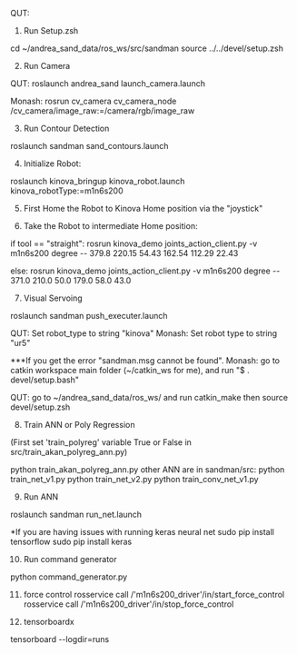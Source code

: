 QUT:

1) Run Setup.zsh

cd ~/andrea_sand_data/ros_ws/src/sandman
source ../../devel/setup.zsh

2) Run Camera

QUT:
roslaunch andrea_sand launch_camera.launch

Monash:
rosrun cv_camera cv_camera_node /cv_camera/image_raw:=/camera/rgb/image_raw

3) Run Contour Detection 

roslaunch sandman sand_contours.launch

4) Initialize Robot:

roslaunch kinova_bringup kinova_robot.launch kinova_robotType:=m1n6s200

5) First Home the Robot to Kinova Home position via the "joystick"

6) Take the Robot to intermediate Home position:

if tool == "straight":
	rosrun kinova_demo joints_action_client.py -v m1n6s200 degree -- 379.8 220.15 54.43 162.54 112.29 22.43

else:
	rosrun kinova_demo joints_action_client.py -v m1n6s200 degree -- 371.0 210.0 50.0 179.0 58.0 43.0

7) Visual Servoing

roslaunch sandman push_executer.launch

QUT: Set robot_type to string "kinova"
Monash: Set robot type to string "ur5"

***If you get the error "sandman.msg cannot be found". 
Monash:
go to catkin workspace main folder (~/catkin_ws for me), and run "$ . devel/setup.bash"

QUT: 
go to ~/andrea_sand_data/ros_ws/ and run catkin_make then source devel/setup.zsh

8) Train ANN or Poly Regression

(First set 'train_polyreg' variable True or False in src/train_akan_polyreg_ann.py)

python train_akan_polyreg_ann.py
other ANN are in sandman/src:
python train_net_v1.py
python train_net_v2.py
python train_conv_net_v1.py


9) Run ANN

roslaunch sandman run_net.launch

*If you are having issues with running keras neural net
sudo pip install tensorflow
sudo pip install keras

10) Run command generator

python command_generator.py

11) force control
rosservice call /'m1n6s200_driver'/in/start_force_control
rosservice call /'m1n6s200_driver'/in/stop_force_control

12) tensorboardx

tensorboard --logdir=runs

